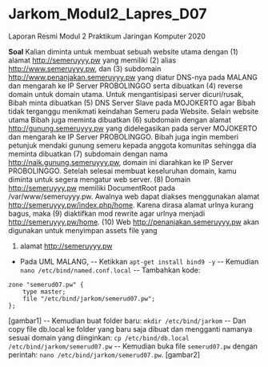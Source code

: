 # Jarkom_Modul2_Lapres_D07
Laporan Resmi Modul 2 Praktikum Jaringan Komputer 2020

**Soal**
Kalian diminta untuk membuat sebuah website utama dengan (1) alamat http://semeruyyy.pw yang
memiliki (2) alias http://www.semeruyyy.pw, dan (3) subdomain
http://www.penanjakan.semeruyyy.pw yang diatur DNS-nya pada MALANG dan mengarah ke IP
Server PROBOLINGGO serta dibuatkan (4) reverse domain untuk domain utama. Untuk mengantisipasi
server dicuri/rusak, Bibah minta dibuatkan (5) DNS Server Slave pada MOJOKERTO agar Bibah tidak
terganggu menikmati keindahan Semeru pada Website. Selain website utama Bibah juga meminta
dibuatkan (6) subdomain dengan alamat http://gunung.semeruyyy.pw yang didelegasikan pada server
MOJOKERTO dan mengarah ke IP Server PROBOLINGGO. Bibah juga ingin memberi petunjuk
mendaki gunung semeru kepada anggota komunitas sehingga dia meminta dibuatkan (7) subdomain
dengan nama http://naik.gunung.semeruyyy.pw, domain ini diarahkan ke IP Server PROBOLINGGO.
Setelah selesai membuat keseluruhan domain, kamu diminta untuk segera mengatur web server. (8)
Domain http://semeruyyy.pw memiliki DocumentRoot pada /var/www/semeruyyy.pw. Awalnya web
dapat diakses menggunakan alamat http://semeruyyy.pw/index.php/home. Karena dirasa alamat urlnya
kurang bagus, maka (9) diaktifkan mod rewrite agar urlnya menjadi http://semeruyyy.pw/home.
(10) Web http://penanjakan.semeruyyy.pw akan digunakan untuk menyimpan assets file yang

1. alamat http://semeruyyy.pw
- Pada UML MALANG, 
-- Ketikkan ```apt-get install bind9 -y```
-- Kemudian ```nano /etc/bind/named.conf.local```
-- Tambahkan kode:
```
zone "semerud07.pw" {
    type master;
    file "/etc/bind/jarkom/semerud07.pw";
};
```
[gambar1]
-- Kemudian buat folder baru: ```mkdir /etc/bind/jarkom```
-- Dan copy file db.local ke folder yang baru saja dibuat dan mengganti namanya sesuai domain yang diinginkan: ```cp /etc/bind/db.local /etc/bind/jarkom/semerud07.pw```
-- Kemudian buka file ```semerud07.pw``` dengan perintah: ```nano /etc/bind/jarkom/semerud07.pw```.
[gambar2]
